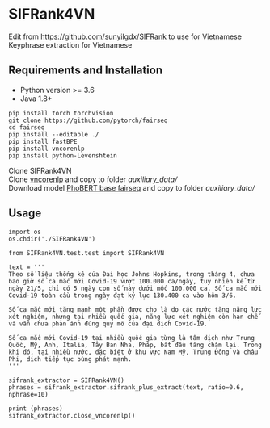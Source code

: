 # SIFRank4VN

Edit from https://github.com/sunyilgdx/SIFRank to use for Vietnamese  
Keyphrase extraction for Vietnamese

## Requirements and Installation

- Python version >= 3.6
- Java 1.8+
  
```[python]
pip install torch torchvision
git clone https://github.com/pytorch/fairseq
cd fairseq
pip install --editable ./
pip install fastBPE
pip install vncorenlp
pip install python-Levenshtein
```

Clone SIFRank4VN  
Clone [vncorenlp](https://github.com/vncorenlp/VnCoreNLP.git) and copy to folder *auxiliary_data/*  
Download model [PhoBERT base fairseq](https://github.com/VinAIResearch/PhoBERT#using-phobert-in-fairseq-) and copy to folder *auxiliary_data/*  

## Usage

```[python]
import os
os.chdir('./SIFRank4VN')

from SIFRank4VN.test.test import SIFRank4VN

text = '''
Theo số liệu thống kê của Đại học Johns Hopkins, trong tháng 4, chưa bao giờ số ca mắc mới Covid-19 vượt 100.000 ca/ngày, tuy nhiên kể từ ngày 21/5, chỉ có 5 ngày con số này dưới mốc 100.000 ca. Số ca mắc mới Covid-19 toàn cầu trong ngày đạt kỷ lục 130.400 ca vào hôm 3/6.

Số ca mắc mới tăng mạnh một phần được cho là do các nước tăng năng lực xét nghiệm, nhưng tại nhiều quốc gia, năng lực xét nghiệm còn hạn chế và vẫn chưa phản ánh đúng quy mô của đại dịch Covid-19.

Số ca mắc mới Covid-19 tại nhiều quốc gia từng là tâm dịch như Trung Quốc, Mỹ, Anh, Italia, Tây Ban Nha, Pháp, bắt đầu tăng chậm lại. Trong khi đó, tại nhiều nước, đặc biệt ở khu vực Nam Mỹ, Trung Đông và châu Phi, dịch tiếp tục bùng phát mạnh.
'''

sifrank_extractor = SIFRank4VN()
phrases = sifrank_extractor.sifrank_plus_extract(text, ratio=0.6, nphrase=10)

print (phrases)
sifrank_extractor.close_vncorenlp()
```
